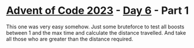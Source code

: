 # [Advent of Code 2023](../../README.md) - [Day 6](../README.md) - Part 1

This one was very easy somehow. Just some bruteforce to test 
all boosts between 1 and the max time and calculate the distance
travelled. And take all those who are greater than the distance required.

